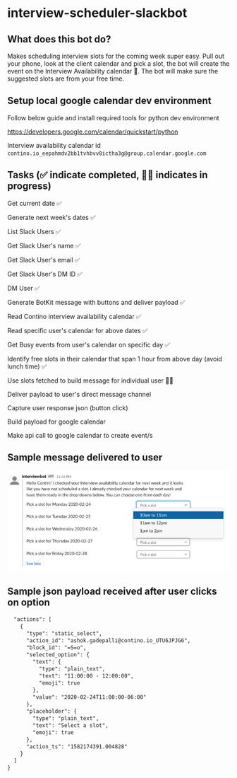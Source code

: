 # interview-scheduler-slackbot

## What does this bot do?

Makes scheduling interview slots for the coming week super easy. Pull out your phone, look at the client calendar and pick a slot, the bot will create the event on the Interview Availability calendar 🤯. The bot will make sure the suggested slots are from your free time.

## Setup local google calendar dev environment

Follow below guide and install required tools for python dev environment

https://developers.google.com/calendar/quickstart/python

Interview availability calendar id
`contino.io_eepahmdv2bb1tvhbvv0ictha3g@group.calendar.google.com`

## Tasks (✅ indicate completed, 👩‍💻 indicates in progress)

Get current date ✅

Generate next week's dates ✅

List Slack Users ✅

Get Slack User's name ✅

Get Slack User's email ✅

Get Slack User's DM ID ✅

DM User ✅

Generate BotKit message with buttons and deliver payload ✅

Read Contino interview availability calendar ✅

Read specific user's calendar for above dates ✅

Get Busy events from user's calendar on specific day ✅

Identify free slots in their calendar that span 1 hour from above day (avoid lunch time) ✅

Use slots fetched to build message for individual user 👩‍💻

Deliver payload to user's direct message channel

Capture user response json (button click)

Build payload for google calendar

Make api call to google calendar to create event/s

## Sample message delivered to user

![screen capture](./images/interviewbot.png)

## Sample json payload received after user clicks on option

```
  "actions": [
    {
      "type": "static_select",
      "action_id": "ashok.gadepalli@contino.io_UTU6JPJG6",
      "block_id": "=S=o",
      "selected_option": {
        "text": {
          "type": "plain_text",
          "text": "11:00:00 - 12:00:00",
          "emoji": true
        },
        "value": "2020-02-24T11:00:00-06:00"
      },
      "placeholder": {
        "type": "plain_text",
        "text": "Select a slot",
        "emoji": true
      },
      "action_ts": "1582174391.004828"
    }
  ]
}
```